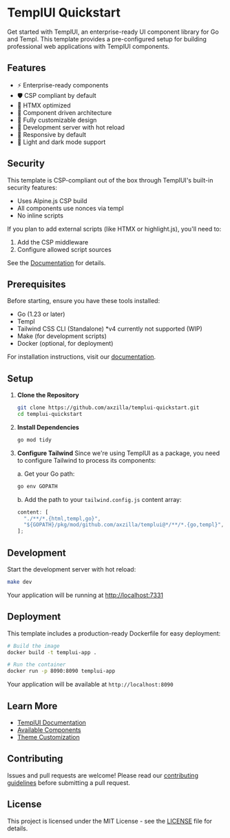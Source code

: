 # TemplUI Quickstart

Get started with TemplUI, an enterprise-ready UI component library for Go and Templ. This template provides a pre-configured setup for building professional web applications with TemplUI components.

## Features

- ⚡️ Enterprise-ready components
- 🛡️ CSP compliant by default
- 🔄 HTMX optimized
- 🧩 Component driven architecture
- 🎨 Fully customizable design
- 🚀 Development server with hot reload
- 📱 Responsive by default
- 🌙 Light and dark mode support

## Security

This template is CSP-compliant out of the box through TemplUI's built-in security features:

- Uses Alpine.js CSP build
- All components use nonces via templ
- No inline scripts

If you plan to add external scripts (like HTMX or highlight.js), you'll need to:

1. Add the CSP middleware
2. Configure allowed script sources

See the [Documentation](https://templui.io/docs/how-to-use) for details.

## Prerequisites

Before starting, ensure you have these tools installed:

- Go (1.23 or later)
- Templ
- Tailwind CSS CLI (Standalone) *v4 currently not supported (WIP)
- Make (for development scripts)
- Docker (optional, for deployment)

For installation instructions, visit our [documentation](https://templui.io/docs/how-to-use#requirements).

## Setup

1. **Clone the Repository**

   ```bash
   git clone https://github.com/axzilla/templui-quickstart.git
   cd templui-quickstart
   ```

2. **Install Dependencies**

   ```bash
   go mod tidy
   ```

3. **Configure Tailwind**
   Since we're using TemplUI as a package, you need to configure Tailwind to process its components:

   a. Get your Go path:

   ```bash
   go env GOPATH
   ```

   b. Add the path to your `tailwind.config.js` content array:

   ```js
   content: [
     "./**/*.{html,templ,go}",
     "${GOPATH}/pkg/mod/github.com/axzilla/templui@*/**/*.{go,templ}", // Replace ${GOPATH} with your actual Go path
   ];
   ```

## Development

Start the development server with hot reload:

```bash
make dev
```

Your application will be running at [http://localhost:7331](http://localhost:7331)

## Deployment

This template includes a production-ready Dockerfile for easy deployment:

```bash
# Build the image
docker build -t templui-app .

# Run the container
docker run -p 8090:8090 templui-app
```

Your application will be available at `http://localhost:8090`

## Learn More

- [TemplUI Documentation](https://templui.io/docs/how-to-use)
- [Available Components](https://templui.io/docs/components)
- [Theme Customization](https://templui.io/docs/themes)

## Contributing

Issues and pull requests are welcome! Please read our [contributing guidelines](https://github.com/axzilla/templui/blob/main/CONTRIBUTING.md) before submitting a pull request.

## License

This project is licensed under the MIT License - see the [LICENSE](LICENSE) file for details.
